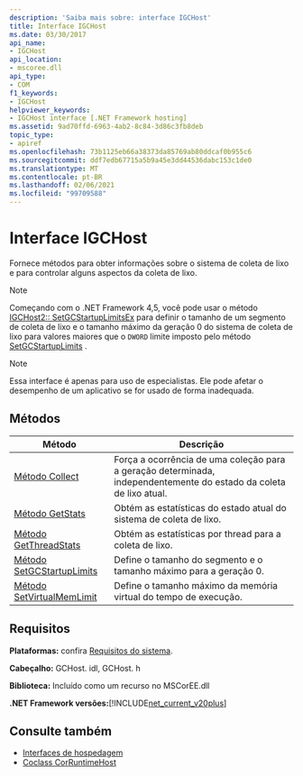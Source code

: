 ```yaml
---
description: 'Saiba mais sobre: interface IGCHost'
title: Interface IGCHost
ms.date: 03/30/2017
api_name:
- IGCHost
api_location:
- mscoree.dll
api_type:
- COM
f1_keywords:
- IGCHost
helpviewer_keywords:
- IGCHost interface [.NET Framework hosting]
ms.assetid: 9ad70ffd-6963-4ab2-8c84-3d86c3fb8deb
topic_type:
- apiref
ms.openlocfilehash: 73b1125eb66a38373da85769ab80ddcaf0b955c6
ms.sourcegitcommit: ddf7edb67715a5b9a45e3dd44536dabc153c1de0
ms.translationtype: MT
ms.contentlocale: pt-BR
ms.lasthandoff: 02/06/2021
ms.locfileid: "99709588"
---
```

# <a name="igchost-interface"></a>Interface IGCHost

Fornece métodos para obter informações sobre o sistema de coleta de lixo e para controlar alguns aspectos da coleta de lixo.  
  
> [!NOTE]
> Começando com o .NET Framework 4,5, você pode usar o método [IGCHost2:: SetGCStartupLimitsEx](igchost2-setgcstartuplimitsex-method.md) para definir o tamanho de um segmento de coleta de lixo e o tamanho máximo da geração 0 do sistema de coleta de lixo para valores maiores que o `DWORD` limite imposto pelo método [SetGCStartupLimits](igchost-setgcstartuplimits-method.md) .  
  
> [!NOTE]
> Essa interface é apenas para uso de especialistas. Ele pode afetar o desempenho de um aplicativo se for usado de forma inadequada.  
  
## <a name="methods"></a>Métodos  
  
|Método|Descrição|  
|------------|-----------------|  
|[Método Collect](igchost-collect-method.md)|Força a ocorrência de uma coleção para a geração determinada, independentemente do estado da coleta de lixo atual.|  
|[Método GetStats](igchost-getstats-method.md)|Obtém as estatísticas do estado atual do sistema de coleta de lixo.|  
|[Método GetThreadStats](igchost-getthreadstats-method.md)|Obtém as estatísticas por thread para a coleta de lixo.|  
|[Método SetGCStartupLimits](igchost-setgcstartuplimits-method.md)|Define o tamanho do segmento e o tamanho máximo para a geração 0.|  
|[Método SetVirtualMemLimit](igchost-setvirtualmemlimit-method.md)|Define o tamanho máximo da memória virtual do tempo de execução.|  
  
## <a name="requirements"></a>Requisitos  

 **Plataformas:** confira [Requisitos do sistema](../../get-started/system-requirements.md).  
  
 **Cabeçalho:** GCHost. idl, GCHost. h  
  
 **Biblioteca:** Incluído como um recurso no MSCorEE.dll  
  
 **.NET Framework versões:**[!INCLUDE[net_current_v20plus](../../../../includes/net-current-v20plus-md.md)]  
  
## <a name="see-also"></a>Consulte também

- [Interfaces de hospedagem](hosting-interfaces.md)
- [Coclass CorRuntimeHost](corruntimehost-coclass.md)
